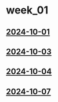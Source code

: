 # week_01 <!-- markmap: foldAll -->
## [2024-10-01](2024-10-01/2024-10-01.html)
## [2024-10-03](2024-10-03/2024-10-03.html)
## [2024-10-04](2024-10-04/2024-10-04.html)
## [2024-10-07](2024-10-07/2024-10-07.html)
